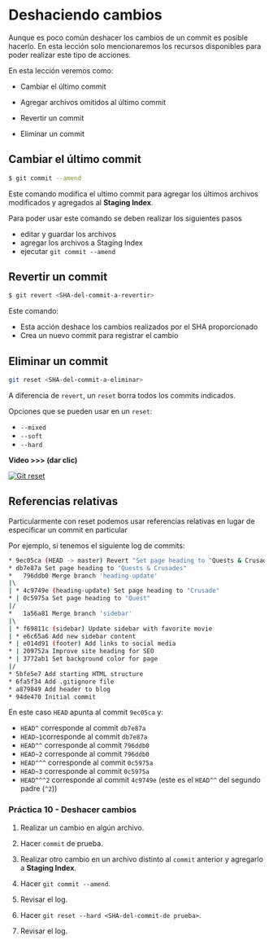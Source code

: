 # Deshaciendo cambios

Aunque es poco común deshacer los cambios de un commit es posible hacerlo. En esta lección solo mencionaremos los recursos disponibles para poder realizar este tipo de acciones.

En esta lección veremos como:

 -  Cambiar el último commit

 - Agregar archivos omitidos al último commit

 - Revertir un commit

 - Eliminar un commit

## Cambiar el último commit

```bash
$ git commit --amend
```

Este comando modifica el ultimo commit para agregar los últimos archivos modificados y agregados al **Staging Index**.

Para poder usar este comando se deben realizar los siguientes pasos
-   editar y guardar los archivos
-   agregar los archivos a Staging Index
-   ejecutar `git commit --amend`

## Revertir un commit

```bash
$ git revert <SHA-del-commit-a-revertir>
```

Este comando:
 - Esta acción deshace los cambios realizados por el SHA proporcionado
 - Crea un nuevo commit para registrar el cambio

## Eliminar un commit

```bash
git reset <SHA-del-commit-a-eliminar>
```

A diferencia de `revert`, un `reset` borra todos los commits indicados.

Opciones que se pueden usar en un `reset`:
-   `--mixed`
-   `--soft`
-   `--hard`

**Video >>> (dar clic)**

[![Git reset](http://img.youtube.com/vi/UN7ki2G2yKc/0.jpg)](http://www.youtube.com/watch?v=UN7ki2G2yKc "Git reset")



## Referencias relativas

Particularmente con reset podemos usar referencias relativas en lugar de especificar un commit en particular

Por ejemplo, si tenemos el siguiente log de commits:

```bash
* 9ec05ca (HEAD -> master) Revert "Set page heading to "Quests & Crusades""
* db7e87a Set page heading to "Quests & Crusades"
*   796ddb0 Merge branch 'heading-update'
|\  
| * 4c9749e (heading-update) Set page heading to "Crusade"
* | 0c5975a Set page heading to "Quest"
|/  
*   1a56a81 Merge branch 'sidebar'
|\  
| * f69811c (sidebar) Update sidebar with favorite movie
| * e6c65a6 Add new sidebar content
* | e014d91 (footer) Add links to social media
* | 209752a Improve site heading for SEO
* | 3772ab1 Set background color for page
|/  
* 5bfe5e7 Add starting HTML structure
* 6fa5f34 Add .gitignore file
* a879849 Add header to blog
* 94de470 Initial commit
```

En este caso `HEAD` apunta al commit `9ec05ca` y:

-   `HEAD^` corresponde al commit `db7e87a`
-   `HEAD~1`corresponde al commit `db7e87a`
-   `HEAD^^` corresponde al commit `796ddb0`
-   `HEAD~2` corresponde al commit `796ddb0`
-   `HEAD^^^` corresponde al commit `0c5975a`
-   `HEAD~3` corresponde al commit `0c5975a`
-   `HEAD^^^2` corresponde al commit `4c9749e` (este es el `HEAD^^` del segundo padre (`^2`))

### Práctica 10 - Deshacer cambios

 1. Realizar un cambio en algún archivo.

 2. Hacer `commit` de prueba.

 3. Realizar otro cambio en un archivo distinto al `commit` anterior y agregarlo a **Staging Index**.

 4. Hacer `git commit --amend`.

 5. Revisar el log.

 7. Hacer `git reset --hard <SHA-del-commit-de prueba>`.

 8. Revisar el log.
